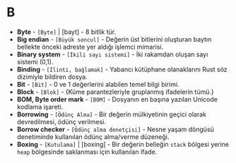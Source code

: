 # **B**

* **Byte** - `[Byte]` | [bayt] - 8 bitlik tür.
* **Big endian** - `[Büyük soncul]` - Değerin üst bitlerini oluşturan baytın bellekte önceki adreste yer aldığı işlemci mimarisi.
* **Binary system** - `[İkili sayı sistemi]` - İki rakamdan oluşan sayı sistemi (0,1).
* **Binding** - `[İlinti, bağlamak]` - Yabancı kütüphane olanaklarını Rust söz dizimiyle bildiren dosya.
* **Bit** - `[Bit]` - 0 ve 1 değerlerini alabilen temel bilgi birimi.
* **Block** - `[Blok]` - {Küme parantezleriyle gruplanmış ifadelerin tümü.}
* **BOM, Byte order mark** - `[BOM]` - Dosyanın en başına yazılan Unicode kodlama işareti.
* **Borrowing** - `[Ödünç Alma]` - Bir değerin mülkiyetinin geçici olarak devredilmesi, ödünç verilmesi. 
* **Borrow checker** - `[Ödünç alma denetçisi]` - Nesne yaşam döngüsü denetiminde kullanılan ödünç alma/verme düzeneği.
* **Boxing** - `[Kutulama]` | [boxing] - Bir değerin belleğin `stack` bölgesi yerine `heap` bölgesinde saklanması için kullanılan ifade.
